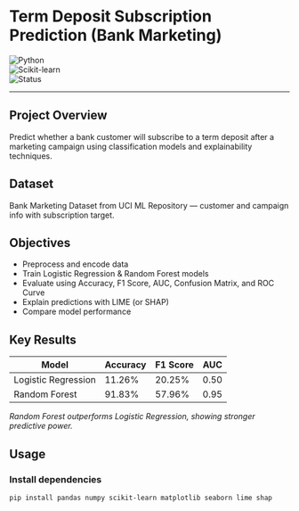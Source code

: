# Term Deposit Subscription Prediction (Bank Marketing)  

![Python](https://img.shields.io/badge/python-3.8%2B-blue)  
![Scikit-learn](https://img.shields.io/badge/scikit--learn-0.24-green)  
![Status](https://img.shields.io/badge/status-completed-brightgreen)  

---

## Project Overview  
Predict whether a bank customer will subscribe to a term deposit after a marketing campaign using classification models and explainability techniques.

## Dataset  
Bank Marketing Dataset from UCI ML Repository — customer and campaign info with subscription target.

## Objectives  
- Preprocess and encode data  
- Train Logistic Regression & Random Forest models  
- Evaluate using Accuracy, F1 Score, AUC, Confusion Matrix, and ROC Curve  
- Explain predictions with LIME (or SHAP)  
- Compare model performance  

## Key Results  

| Model               | Accuracy | F1 Score | AUC    |
|---------------------|----------|----------|--------|
| Logistic Regression  | 11.26%   | 20.25%   | 0.50   |
| Random Forest       | 91.83%   | 57.96%   | 0.95   |

*Random Forest outperforms Logistic Regression, showing stronger predictive power.*

## Usage  

### Install dependencies  
```bash
pip install pandas numpy scikit-learn matplotlib seaborn lime shap

